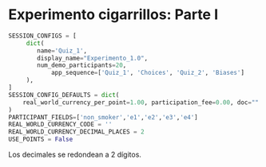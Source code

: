 # Experimento cigarrillos: Parte I


```python
SESSION_CONFIGS = [
     dict(
        name='Quiz_1',
        display_name="Experimento_1.0",
        num_demo_participants=20,
            app_sequence=['Quiz_1', 'Choices', 'Quiz_2', 'Biases']
     ),
]
SESSION_CONFIG_DEFAULTS = dict(
    real_world_currency_per_point=1.00, participation_fee=0.00, doc=""
)
PARTICIPANT_FIELDS=['non_smoker','e1','e2','e3','e4']
REAL_WORLD_CURRENCY_CODE = ''
REAL_WORLD_CURRENCY_DECIMAL_PLACES = 2
USE_POINTS = False
```

Los decimales se redondean a 2 dígitos.
